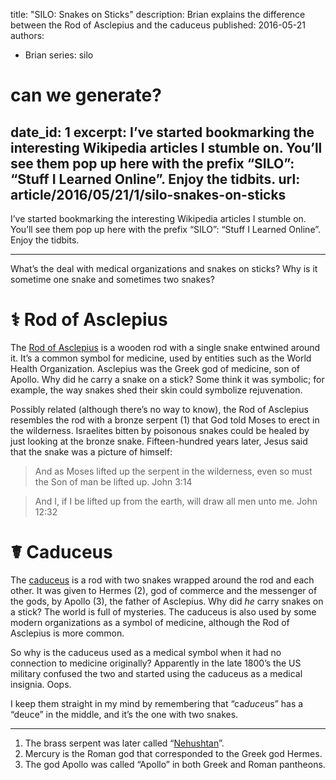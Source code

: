 title: "SILO: Snakes on Sticks"
description: Brian explains the difference between the Rod of Asclepius and the caduceus
published: 2016-05-21
authors:
  - Brian
series: silo

# can we generate?
date_id: 1
excerpt: I’ve started book­mark­ing the in­ter­est­ing Wikipedia ar­ti­cles I stum­ble on. You’ll see them pop up here with the pre­fix “SILO”: “Stuff I Learned On­line”. En­joy the tid­bits.
url: article/2016/05/21/1/silo-snakes-on-sticks
---
I’ve started bookmarking the interesting Wikipedia articles I stumble on. You’ll see them pop up here with the prefix “SILO”: “Stuff I Learned Online”. Enjoy the tidbits.

<hr>

What’s the deal with medical organizations and snakes on sticks? Why is it sometime one snake and sometimes two snakes?

# <span class="giga">⚕</span> Rod of Asclepius
The [Rod of Asclepius](https://en.m.wikipedia.org/wiki/Rod_of_Asclepius) is a wooden rod with a single snake entwined around it. It’s a common symbol for medicine, used by entities such as the World Health Organization. Asclepius was the Greek god of medicine, son of Apollo. Why did he carry a snake on a stick? Some think it was symbolic; for example, the way snakes shed their skin could symbolize rejuvenation.

Possibly related (although there’s no way to know), the Rod of Asclepius resembles the rod with a bronze serpent (1) that God told Moses to erect in the wilderness. Israelites bitten by poisonous snakes could be healed by just looking at the bronze snake. Fifteen-hundred years later, Jesus said that the snake was a picture of himself:

> And as Moses lifted up the serpent in the wilderness, even so must the Son of man be lifted up.  John 3:14

> And I, if I be lifted up from the earth, will draw all men unto me. John 12:32

# <span class="giga">☤</span> Caduceus
The [caduceus](https://en.m.wikipedia.org/wiki/Caduceus) 
is a rod with two snakes wrapped around the rod and each other. It was given to Hermes (2), god of commerce and the messenger of the gods, by Apollo (3), the father of Asclepius. Why did *he* carry snakes on a stick? The world is full of mysteries. The caduceus is also used by some modern organizations as a symbol of medicine, although the Rod of Asclepius is more common.

So why is the caduceus used as a medical symbol when it had no connection to medicine originally? Apparently in the late 1800’s the US military confused the two and started using the caduceus as a medical insignia. Oops.

I keep them straight in my mind by remembering that “ca*duce*us” has a “deuce” in the middle, and it’s the one with two snakes.

<hr>  

1. The brass serpent was later called “[Nehushtan](https://www.biblegateway.com/passage/?search=2%20Kings+18:4&amp;version=KJV)”.   
2. Mercury is the Roman god that corresponded to the Greek god Hermes.
3. The god Apollo was called “Apollo” in both Greek and Roman pantheons.